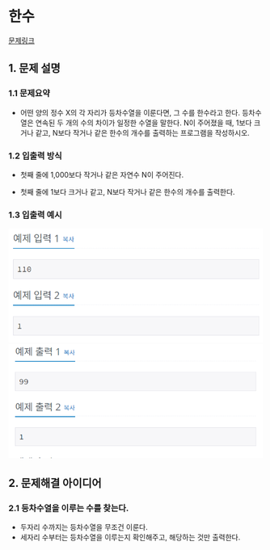 # 한수
[문제링크](https://www.acmicpc.net/problem/1065)

## 1. 문제 설명

### 1.1 문제요약
- 어떤 양의 정수 X의 각 자리가 등차수열을 이룬다면, 그 수를 한수라고 한다. 등차수열은 연속된 두 개의 수의 차이가 일정한 수열을 말한다. N이 주어졌을 때, 1보다 크거나 같고, N보다 작거나 같은 한수의 개수를 출력하는 프로그램을 작성하시오. 

### 1.2 입출력 방식 
- 첫째 줄에 1,000보다 작거나 같은 자연수 N이 주어진다.

- 첫째 줄에 1보다 크거나 같고, N보다 작거나 같은 한수의 개수를 출력한다.
### 1.3 입출력 예시
<img src='입력예시.jpg'>
<img src='출력예시.jpg'>


## 2. 문제해결 아이디어

### 2.1 등차수열을 이루는 수를 찾는다.
- 두자리 수까지는 등차수열을 무조건 이룬다.
- 세자리 수부터는 등차수열을 이루는지 확인해주고, 해당하는 것만 출력한다.